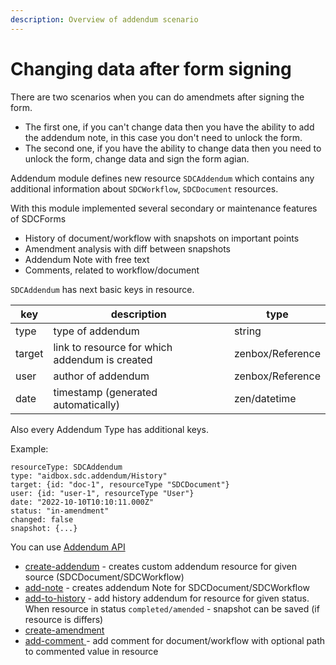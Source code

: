 ```yaml
---
description: Overview of addendum scenario
---
```


# Changing data after form signing

There are two scenarios when you can do amendmets after signing the form.

* The first one, if you can't change data then you have the ability to add the addendum note, in this case you don't need to unlock the form.
* The second one, if you have the ability to change data then you need to unlock the form, change data and sign the form agian.

Addendum module defines new resource `SDCAddendum` which contains any additional information about `SDCWorkflow`, `SDCDocument` resources.

With this module implemented several secondary or maintenance features of SDCForms

* History of document/workflow with snapshots on important points
* Amendment analysis with diff between snapshots
* Addendum Note with free text
* Comments, related to workflow/document

`SDCAddendum` has next basic keys in resource.

| key    | description                                    | type             |
| ------ | ---------------------------------------------- | ---------------- |
| type   | type of addendum                               | string           |
| target | link to resource for which addendum is created | zenbox/Reference |
| user   | author of addendum                             | zenbox/Reference |
| date   | timestamp (generated automatically)            | zen/datetime     |

Also every Addendum Type has additional keys.

Example:

```
resourceType: SDCAddendum
type: "aidbox.sdc.addendum/History"
target: {id: "doc-1", resourceType "SDCDocument"}
user: {id: "user-1", resourceType "User"}
date: "2022-10-10T10:10:11.000Z"
status: "in-amendment"
changed: false
snapshot: {...}
```

You can use [Addendum API](../../../deprecated/deprecated/forms/addendum-api-docs-deprecated.md)

* [create-addendum](../../../deprecated/deprecated/forms/addendum-api-docs-deprecated.md#create-addendum-wip) - creates custom addendum resource for given source (SDCDocument/SDCWorkflow)
* [add-note](../../../deprecated/deprecated/forms/addendum-api-docs-deprecated.md#add-note) - creates addendum Note for SDCDocument/SDCWorkflow
* [add-to-history](../../../deprecated/deprecated/forms/addendum-api-docs-deprecated.md#add-to-history) - add history addendum for resource for given status. When resource in status `completed/amended` - snapshot can be saved (if resource is differs)
* [create-amendment](../../../deprecated/deprecated/forms/addendum-api-docs-deprecated.md#create-amendment)
* [add-comment ](../../../deprecated/deprecated/forms/addendum-api-docs-deprecated.md#add-comment)- add comment for document/workflow with optional path to commented value in resource
